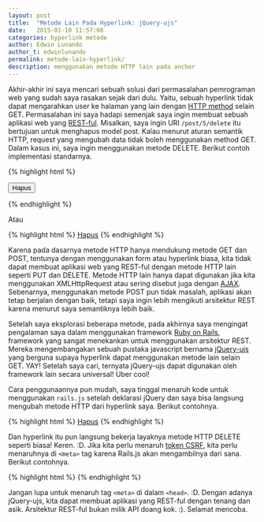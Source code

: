 ```yaml
---
layout: post
title:  "Metode Lain Pada Hyperlink: jQuery-ujs"
date:   2015-01-10 11:57:08
categories: hyperlink metode
author: Edwin Lunando
author_t: edwinlunando
permalink: metode-lain-hyperlink/
description: menggunakan metode HTTP lain pada anchor
---
```


Akhir-akhir ini saya mencari sebuah solusi dari permasalahan pemrograman web yang sudah saya rasakan sejak dari dulu. Yaitu, sebuah hyperlink tidak dapat mengarahkan user ke halaman yang lain dengan [HTTP method][1] selain GET. Permasalahan ini saya hadapi semenjak saya ingin membuat sebuah aplikasi web yang [REST-ful][2]. Misalkan, saya ingin URI `/post/5/delete` itu bertujuan untuk menghapus model post. Kalau menurut aturan semantik HTTP, request yang mengubah data tidak boleh menggunakan method GET. Dalam kasus ini, saya ingin menggunakan metode DELETE. Berikut contoh implementasi standarnya.

{% highlight html %}
<form action="/post/5/delete" method="post">
    <button type="submit">Hapus</button>
</form>
{% endhighlight %}

Atau

{% highlight html %}
<a href="/post/5/delete">Hapus</a>
{% endhighlight %}


Karena pada dasarnya metode HTTP hanya mendukung metode GET dan POST, tentunya dengan menggunakan form atau hyperlink biasa, kita tidak dapat membuat aplikasi web yang REST-ful dengan metode HTTP lain seperti PUT dan DELETE. Metode HTTP lain hanya dapat digunakan jika kita menggunakan XMLHttpRequest atau sering disebut juga dengan [AJAX][3]. Sebenarnya, menggunakan metode POST pun tidak masalah, aplikasi akan tetap berjalan dengan baik, tetapi saya ingin lebih mengikuti arsitektur REST karena menurut saya semantiknya lebih baik.

Setelah saya eksplorasi beberapa metode, pada akhirnya saya mengingat pengalaman saya dalam menggunakan framework [Ruby on Rails][4], framework yang sangat menekankan untuk menggunakan arsitektur REST. Mereka mengembangakan sebuah pustaka javascript bernama [jQuery-ujs][5] yang berguna supaya hyperlink dapat menggunakan metode lain selain GET. YAY! Setelah saya cari, ternyata jQuery-ujs dapat digunakan oleh framework lain secara universal! Uber cool!

Cara penggunaannya pun mudah, saya tinggal menaruh kode untuk menggunakan `rails.js` setelah deklarasi jQuery dan saya bisa langsung mengubah metode HTTP dari hyperlink saya. Berikut contohnya.

{% highlight html %}
<a href="/post/5/delete" data-method="delete">Hapus</a>
{% endhighlight %}

Dan hyperlink itu pun langsung bekerja layaknya metode HTTP DELETE seperti biasa! Keren. :D. Jika kita perlu menaruh [token CSRF][6], kita perlu menaruhnya di `<meta>` tag karena Rails.js akan mengambilnya dari sana. Berikut contohnya.

{% highlight html %}
<meta name="csrf-token" content="hohohohahaha:)">
<meta name="csrf-param" content="csrfmiddlewaretoken">
{% endhighlight %}

Jangan lupa untuk menaruh tag `<meta>` di dalam `<head>`. :D. Dengan adanya jQuery-ujs, kita dapat membuat aplikasi yang REST-ful dengan tenang dan asik. Arsitektur REST-ful bukan milik API doang kok. :). Selamat mencoba.

[1]:    http://en.wikipedia.org/wiki/Hypertext_Transfer_Protocol#Request_methods
[2]:    http://en.wikipedia.org/wiki/Representational_state_transfer
[3]:    http://en.wikipedia.org/wiki/Ajax_%28programming%29
[4]:    http://rubyonrails.org/
[5]:    https://github.com/rails/jquery-ujs
[6]:    http://en.wikipedia.org/wiki/Cross-site_request_forgery
